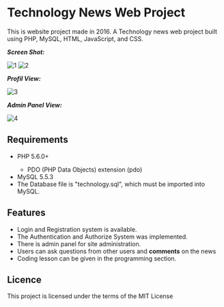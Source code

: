 # Technology News Web Project
This is  website project made in 2016. A Technology news web project built using PHP, MySQL, HTML, JavaScript, and CSS.

<strong><i>Screen Shot: </i></strong>

![1](https://user-images.githubusercontent.com/17202632/27103107-3aa974ba-5090-11e7-9bb6-928cee8d836a.PNG)
![2](https://user-images.githubusercontent.com/17202632/27103242-b3648d2c-5090-11e7-90ba-377b789e7986.PNG)

<strong><i>Profil View: </i></strong>

![3](https://user-images.githubusercontent.com/17202632/27103536-a98128a0-5091-11e7-8ab2-7dbf00211329.PNG)

<strong><i>Admin Panel View: </i></strong>

![4](https://user-images.githubusercontent.com/17202632/27103697-3aa69054-5092-11e7-98c9-4107fd294503.PNG)

## Requirements

  <ul>
  <li>PHP 5.6.0+ </li>
      <ul>
        <li>PDO (PHP Data Objects) extension (pdo) </li>
      </ul>
    <li>MySQL 5.5.3</li>
    <li>The Database file is "technology.sql", which must be imported into MySQL. </li>
  </ul>
  
## Features

<ul>
  <li>Login and Registration system is available. </li>
  <li>The Authentication and Authorize System was implemented. </li>
  <li>There is admin panel for site administration. </li>
  <li>Users can ask questions from other users and <b>comments</b> on the news</li>
  <li>Coding lesson can be given in the programming section.</li>
  
</ul>

## Licence
  
  This project is licensed under the terms of the MIT License
  

